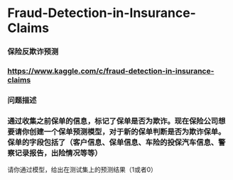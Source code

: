 # Fraud-Detection-in-Insurance-Claims
### 保险反欺诈预测
### https://www.kaggle.com/c/fraud-detection-in-insurance-claims
### 问题描述
### 通过收集之前保单的信息，标记了保单是否为欺诈。现在保险公司想要请你创建一个保单预测模型，对于新的保单判断是否为欺诈保单。保单的字段包括了（客户信息、保单信息、车险的投保汽车信息、警察记录报告，出险情况等等）
请你通过模型，给出在测试集上的预测结果（1或者0）
